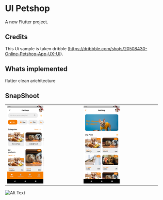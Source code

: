 # UI Petshop

A new Flutter project.

## Credits

This Ui sample is taken dribble (https://dribbble.com/shots/20508430-Online-Petshop-App-UX-UI).

## Whats implemented
 flutter clean arichitecture

## SnapShoot
<table>
  
   <tr>
      <td><img src="https://github.com/MYusufEfendi/flutter_ui_petshop/blob/main/pic1.png" width="50%" height="50%"></td>
      <td><img src="https://github.com/MYusufEfendi/flutter_ui_petshop/blob/main/pic2.png" width="50%" height="50%"></td>
  </tr>

</table>


![Alt Text](https://github.com/MYusufEfendi/flutter_ui_petshop/blob/main/pethop.gif)


